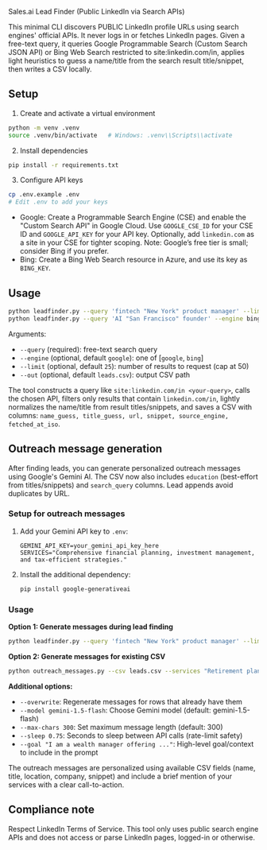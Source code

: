 Sales.ai Lead Finder (Public LinkedIn via Search APIs)

This minimal CLI discovers PUBLIC LinkedIn profile URLs using search engines' official APIs. It never logs in or fetches LinkedIn pages. Given a free-text query, it queries Google Programmable Search (Custom Search JSON API) or Bing Web Search restricted to site:linkedin.com/in, applies light heuristics to guess a name/title from the search result title/snippet, then writes a CSV locally.

## Setup

1) Create and activate a virtual environment

```bash
python -m venv .venv
source .venv/bin/activate   # Windows: .venv\\Scripts\\activate
```

2) Install dependencies

```bash
pip install -r requirements.txt
```

3) Configure API keys

```bash
cp .env.example .env
# Edit .env to add your keys
```

- Google: Create a Programmable Search Engine (CSE) and enable the "Custom Search API" in Google Cloud. Use `GOOGLE_CSE_ID` for your CSE ID and `GOOGLE_API_KEY` for your API key. Optionally, add `linkedin.com` as a site in your CSE for tighter scoping. Note: Google’s free tier is small; consider Bing if you prefer.
- Bing: Create a Bing Web Search resource in Azure, and use its key as `BING_KEY`.

## Usage

```bash
python leadfinder.py --query 'fintech "New York" product manager' --limit 25 --engine google
python leadfinder.py --query 'AI "San Francisco" founder' --engine bing --out sf_ai_founders.csv
```

Arguments:
- `--query` (required): free-text search query
- `--engine` (optional, default `google`): one of [`google`, `bing`]
- `--limit` (optional, default `25`): number of results to request (cap at 50)
- `--out` (optional, default `leads.csv`): output CSV path

The tool constructs a query like `site:linkedin.com/in <your-query>`, calls the chosen API, filters only results that contain `linkedin.com/in`, lightly normalizes the name/title from result titles/snippets, and saves a CSV with columns: `name_guess, title_guess, url, snippet, source_engine, fetched_at_iso`.

## Outreach message generation

After finding leads, you can generate personalized outreach messages using Google's Gemini AI. The CSV now also includes `education` (best-effort from titles/snippets) and `search_query` columns. Lead appends avoid duplicates by URL.

### Setup for outreach messages

1) Add your Gemini API key to `.env`:
   ```
   GEMINI_API_KEY=your_gemini_api_key_here
   SERVICES="Comprehensive financial planning, investment management, and tax-efficient strategies."
   ```

2) Install the additional dependency:
   ```bash
   pip install google-generativeai
   ```

### Usage

**Option 1: Generate messages during lead finding**
```bash
python leadfinder.py --query 'fintech "New York" product manager' --limit 30 --engine google --out leads.csv --write-messages
```

**Option 2: Generate messages for existing CSV**
```bash
python outreach_messages.py --csv leads.csv --services "Retirement planning, portfolio strategy, tax-aware investing"
```

**Additional options:**
- `--overwrite`: Regenerate messages for rows that already have them
- `--model gemini-1.5-flash`: Choose Gemini model (default: gemini-1.5-flash)
- `--max-chars 300`: Set maximum message length (default: 300)
- `--sleep 0.75`: Seconds to sleep between API calls (rate-limit safety)
- `--goal "I am a wealth manager offering ..."`: High-level goal/context to include in the prompt

The outreach messages are personalized using available CSV fields (name, title, location, company, snippet) and include a brief mention of your services with a clear call-to-action.

## Compliance note

Respect LinkedIn Terms of Service. This tool only uses public search engine APIs and does not access or parse LinkedIn pages, logged-in or otherwise.

